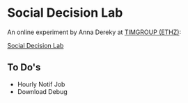 # Social Decision Lab
An online experiment by Anna Dereky at [TIMGROUP (ETHZ)](http://www.timgroup.ethz.ch):

[Social Decision Lab](http://socialdecisionlab.timgroup.ethz.ch)

## To Do's
* Hourly Notif Job
* Download Debug
